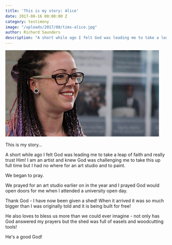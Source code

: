 ```yaml
---
title: 'This is my story: Alice'
date: 2017-08-16 00:00:00 Z
category: testimony
image: "/uploads/2017/08/tims-alice.jpg"
author: Richard Saunders
description: "A short while ago I felt God was leading me to take a leap of faith and really trust Him!"
---
```



![A photo of Alice with a blurred background](/uploads/2017/08/tims-alice.jpg)

This is my story…

A short while ago I felt God was leading me to take a leap of faith and really trust Him! I am an artist and knew God was challenging me to take this up full time but I had no where for an art studio and to paint.

We began to pray.

We prayed for an art studio earlier on in the year and I prayed God would open doors for me when I attended a university open day.

Thank God - I have now been given a shed! When it arrived it was so much bigger than I was originally told and it is being built for free!

He also loves to bless us more than we could ever imagine - not only has God answered my prayers but the shed was full of easels and woodcutting tools!

He's a good God!
